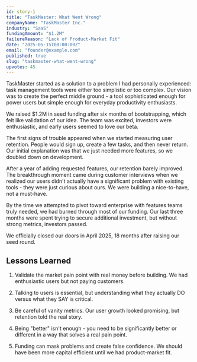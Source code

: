 ```yaml
---
id: story-1
title: "TaskMaster: What Went Wrong"
companyName: "TaskMaster Inc."
industry: "SaaS"
fundingAmount: "$1.2M"
failureReason: "Lack of Product-Market Fit"
date: "2025-05-15T08:00:00Z"
email: "founder@example.com"
published: true
slug: "taskmaster-what-went-wrong"
upvotes: 45
---
```


TaskMaster started as a solution to a problem I had personally experienced: task management tools were either too simplistic or too complex. Our vision was to create the perfect middle ground - a tool sophisticated enough for power users but simple enough for everyday productivity enthusiasts.

We raised $1.2M in seed funding after six months of bootstrapping, which felt like validation of our idea. The team was excited, investors were enthusiastic, and early users seemed to love our beta.

The first signs of trouble appeared when we started measuring user retention. People would sign up, create a few tasks, and then never return. Our initial explanation was that we just needed more features, so we doubled down on development.

After a year of adding requested features, our retention barely improved. The breakthrough moment came during customer interviews when we realized our users didn't actually have a significant problem with existing tools - they were just curious about ours. We were building a nice-to-have, not a must-have.

By the time we attempted to pivot toward enterprise with features teams truly needed, we had burned through most of our funding. Our last three months were spent trying to secure additional investment, but without strong metrics, investors passed.

We officially closed our doors in April 2025, 18 months after raising our seed round.

## Lessons Learned

1. Validate the market pain point with real money before building. We had enthusiastic users but not paying customers.

2. Talking to users is essential, but understanding what they actually DO versus what they SAY is critical.

3. Be careful of vanity metrics. Our user growth looked promising, but retention told the real story.

4. Being "better" isn't enough - you need to be significantly better or different in a way that solves a real pain point.

5. Funding can mask problems and create false confidence. We should have been more capital efficient until we had product-market fit.</content>
